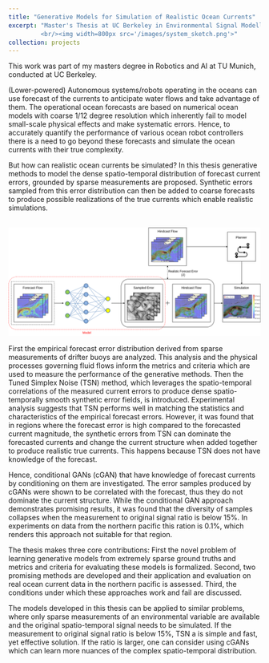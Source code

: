 ```yaml
---
title: "Generative Models for Simulation of Realistic Ocean Currents"
excerpt: "Master's Thesis at UC Berkeley in Environmental Signal Modelling from Sparse Ground Truths.
         <br/><img width=800px src='/images/system_sketch.png'>"
collection: projects
---
```


This work was part of my masters degree in Robotics and AI at TU Munich, conducted at UC Berkeley.

(Lower-powered) Autonomous systems/robots operating in the oceans can use forecast of the currents to anticipate water flows and take advantage of them. The operational ocean forecasts are based on numerical ocean models with coarse 1/12 degree resolution which inherently fail to model small-scale physical effects and make systematic errors. Hence, to accurately quantify the performance of various ocean robot controllers there is a need to go beyond these forecasts and simulate the ocean currents with their true complexity.

But how can realistic ocean currents be simulated? In this thesis generative methods to model the dense spatio-temporal distribution of forecast current errors, grounded by sparse measurements are proposed. Synthetic errors sampled from this error distribution can then be added to coarse forecasts to produce possible realizations of the true currents which enable realistic simulations.

<br/><img width=800px src='/images/system_sketch.png'>

First the empirical forecast error distribution derived from sparse measurements of drifter buoys are analyzed. This analysis and the physical processes governing fluid flows inform the metrics and criteria which are used to measure the performance of the generative methods. Then the Tuned Simplex Noise (TSN) method, which leverages the spatio-temporal correlations of the measured current errors to produce dense spatio-temporally smooth synthetic error fields, is introduced. Experimental analysis suggests that TSN performs well in matching the statistics and characteristics of the empirical forecast errors. However, it was found that in regions where the forecast error is high compared to the forecasted current magnitude, the synthetic errors from TSN can dominate the forecasted currents and change the current structure when added together to produce realistic true currents. This happens because TSN does not have knowledge of the forecast.

Hence, conditional GANs (cGAN) that have knowledge of forecast currents by conditioning on them are investigated. The error samples produced by cGANs were shown to be correlated with the forecast, thus they do not dominate the current structure. While the conditional GAN approach demonstrates promising results, it was found that the diversity of samples collapses when the measurement to original signal ratio is below 15%. In experiments on data from the northern pacific this ration is 0.1%, which renders this approach not suitable for that region.

The thesis makes three core contributions: First the novel problem of learning generative models from extremely sparse ground truths and metrics and criteria for evaluating these models is formalized. Second, two promising methods are developed and their application and evaluation on real ocean current data in the northern pacific is assessed. Third, the conditions under which these approaches work and fail are discussed.

The models developed in this thesis can be applied to similar problems, where only sparse measurements of an environmental variable are available and the original spatio-temporal signal needs to be simulated. If the measurement to original signal ratio is below 15%, TSN a is simple and fast, yet effective solution. If the ratio is larger, one can consider using cGANs which can learn more nuances of the complex spatio-temporal distribution.

<!-- The goal of the project was to generate possible realisations of ocean currents with only sparse ground truth data available. -->

<!-- The project can be view ![here](something) -->

